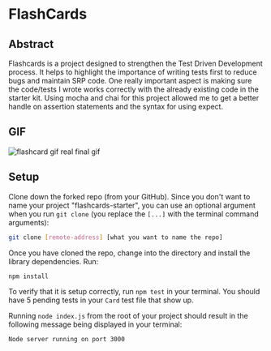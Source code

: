 # FlashCards

## Abstract

Flashcards is a project designed to strengthen the Test Driven Development process.  It helps to highlight the importance of writing tests first to reduce bugs and maintain SRP code.  One really important aspect is making sure the code/tests I wrote works correctly with the already existing code in the starter kit.  Using mocha and chai for this project allowed me to get a better handle on assertion statements and the syntax for using expect.  

## GIF

![flashcard gif real final gif](https://user-images.githubusercontent.com/45470456/63176257-d656ef80-c002-11e9-9e19-514f2691ccf1.gif)

## Setup

Clone down the forked repo (from your GitHub). Since you don't want to name your project "flashcards-starter", you can use an optional argument when you run `git clone` (you replace the `[...]` with the terminal command arguments):

```bash
git clone [remote-address] [what you want to name the repo]
```

Once you have cloned the repo, change into the directory and install the library dependencies. Run:

```bash
npm install
```

To verify that it is setup correctly, run `npm test` in your terminal. You should have 5 pending tests in your `Card` test file that show up.

Running `node index.js` from the root of your project should result in the following message being displayed in your terminal: 

```bash
Node server running on port 3000
```
